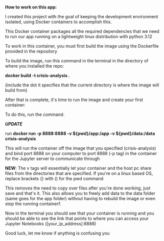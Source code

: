 **How to work on this app:**

I created this project with the goal of keeping the development environment isolated, using Docker containers to accomplish this.

This Docker container packages all the required dependencies that we need to run our app running on a lightweight linux distribution with python 3.12

To work in this container, you must first build the image using the Dockerfile provided in the repository

To build the image, run this command in the terminal in the directory of where you installed the repo:

**docker build -t crisis-analysis .**

(include the dot it specifies that the current directory is where the image will build from)

After that is complete, it's time to run the image and create your first container:

To do this, run the command:

_**UPDATE**_

run **docker run -p 8888:8888 -v ${pwd}/app:/app -v ${pwd}/data:/data crisis-analysis**

This will run the container off the image that you specified (crisis-analysis) and bind port 8888 on your computer to port 8888 (-p tag) in the container for the Jupyter server to communicate through

**NEW**: The v tags will essentially let your container and the host pc share files from the directories that are specified. If you're on a linux based OS, replace brackets {} with () for the pwd command

This removes the need to copy over files after you're done working, just save and that's it. This also allows you to freely add data to the data folder (same goes for the app folder) without having to rebuild the image or even stop the running containerf.

Now in the terminal you should see that your container is running and you should be able to see the link that points to where you can access your Jupyter Notebooks ([your_ip_address]:8888)

Good luck, let me know if anything is confusing you
